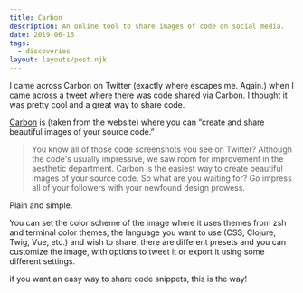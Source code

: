```yaml
---
title: Carbon
description: An online tool to share images of code on social media.
date: 2019-06-16
tags:
  - discoveries
layout: layouts/post.njk
---
```

I came across Carbon on Twitter (exactly where escapes me. Again.) when I came across a tweet where there was code shared via Carbon. I thought it was pretty cool and a great way to share code. 

[Carbon](https://carbon.now.sh/) is (taken from the website) where you can &ldquo;create and share beautiful images of your source code.&rdquo; 

<blockquote cite="Carbon">You know all of those code screenshots you see on Twitter? Although the code's usually impressive, we saw room for improvement in the aesthetic department. Carbon is the easiest way to create beautiful images of your source code. So what are you waiting for? Go impress all of your followers with your newfound design prowess.</blockquote>

Plain and simple.

You can set the color scheme of the image where it uses themes from zsh and terminal color themes, the language you want to use (CSS, Clojure, Twig, Vue, etc.) and wish to share, there are different presets and you can customize the image, with options to tweet it or export it using some different settings.

if you want an easy way to share code snippets, this is the way!
